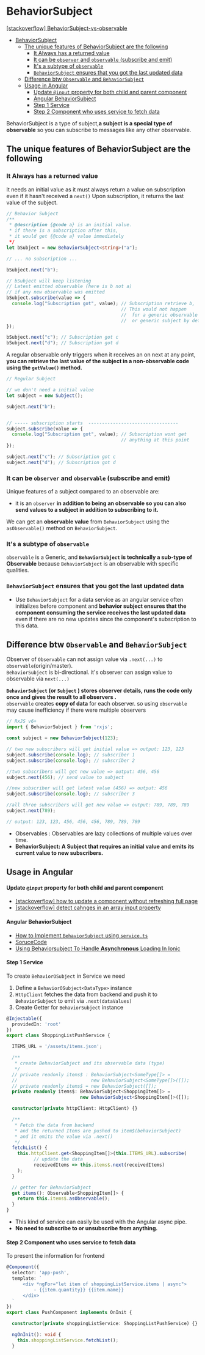 # BehaviorSubject

[[stackoverflow] BehaviorSubject-vs-observable](https://stackoverflow.com/questions/39494058/behaviorsubject-vs-observable)

- [BehaviorSubject](#behaviorsubject)
  - [The unique features of BehaviorSubject are the following](#the-unique-features-of-behaviorsubject-are-the-following)
    - [It Always has a returned value](#it-always-has-a-returned-value)
    - [It can be `observer` and `observable` (subscribe and emit)](#it-can-be-observer-and-observable-subscribe-and-emit)
    - [It's a subtype of `observable`](#its-a-subtype-of-observable)
    - [`BehaviorSubject` ensures that you got the last updated data](#behaviorsubject-ensures-that-you-got-the-last-updated-data)
  - [Difference btw `Observable` and `BehaviorSubject`](#difference-btw-observable-and-behaviorsubject)
  - [Usage in Angular](#usage-in-angular)
      - [Update `@input` property for both child and parent component](#update-input-property-for-both-child-and-parent-component)
      - [Angular BehaviorSubject](#angular-behaviorsubject)
      - [Step 1 Service](#step-1-service)
      - [Step 2 Component who uses service to fetch data](#step-2-component-who-uses-service-to-fetch-data)

BehaviorSubject is a type of subject,**a subject is a special type of observable** so you can subscribe to messages like any other observable. 

## The unique features of BehaviorSubject are the following
### It Always has a returned value

It needs an initial value as it must always return a value on subscription even if it hasn't received a `next()` Upon subscription, it returns the last value of the subject. 

```typescript
// Behavior Subject
/**
 * @description {@code a} is an initial value. 
 * if there is a subscription after this, 
 * it would get {@code a} value immediately
 */
let bSubject = new BehaviorSubject<string>("a"); 

// ... no subscription ...

bSubject.next("b");

// bSubject will keep listening 
// Latest emitted observable (here is b not a) 
// if any new observable was emitted 
bSubject.subscribe(value => {
  console.log("Subscription got", value); // Subscription retrieve b, 
                                          // This would not happen 
                                          //  for a generic observable 
                                          //  or generic subject by default
});

bSubject.next("c"); // Subscription got c 
bSubject.next("d"); // Subscription got d
```

A regular observable only triggers when it receives an on next
at any point, **you can retrieve the last value of the subject in a non-observable code using the `getValue()` method.**
```typescript
// Regular Subject

// we don't need a initial value
let subject = new Subject(); 

subject.next("b");


// ----- subscription starts  ---------------------------------
subject.subscribe(value => {
  console.log("Subscription got", value); // Subscription wont get 
                                          // anything at this point
});

subject.next("c"); // Subscription got c
subject.next("d"); // Subscription got d
```

### It can be `observer` and `observable` (subscribe and emit)

Unique features of a subject compared to an observable are:  
- it is an `observer` **in addition to being an observable so you can also send values to a subject in addition to subscribing to it.**

We can get an **observable value** from `BehaviorSubject` using the `asObservable()` method on `BehaviorSubject`.

### It's a subtype of `observable`

`observable` is a Generic, and **`BehaviorSubject` is technically a sub-type of Observable** because `BehaviorSubject` is an observable with specific qualities.

### `BehaviorSubject` ensures that you got the last updated data

- Use `BehaviorSubject` for a data service as an angular service often initializes before component and **behavior subject ensures that the component consuming the service receives the last updated data** even if there are no new updates since the component's subscription to this data. 

## Difference btw `Observable` and `BehaviorSubject`

Observer of `Observable` can not assign value via `.next(...)` to` observable`(origin/master).     
`BehaviorSubject` is bi-directional. it's observer can assign value to observable via `next(...)`    

**`BehaviorSubject` (or `Subject` ) stores observer details, runs the code only once and gives the result to all observers .**       
`observable` creates **copy of data** for each observer. so using `observable` may cause inefficiency if there were multiple observers     

```typescript
// RxJS v6+
import { BehaviorSubject } from 'rxjs';

const subject = new BehaviorSubject(123);

// two new subscribers will get initial value => output: 123, 123
subject.subscribe(console.log); // subscriber 1
subject.subscribe(console.log); // subscriber 2

//two subscribers will get new value => output: 456, 456
subject.next(456); // send value to subject

//new subscriber will get latest value (456) => output: 456
subject.subscribe(console.log); // subscriber 3

//all three subscribers will get new value => output: 789, 789, 789
subject.next(789);

// output: 123, 123, 456, 456, 456, 789, 789, 789
```
- Observables : Observables are lazy collections of multiple values over time.
- **BehaviorSubject: A Subject that requires an initial value and emits its current value to new subscribers.**

## Usage in Angular

#### Update `@input` property for both child and parent component

- [[stackoverflow] how to update a component without refreshing full page](https://stackoverflow.com/questions/46047854/how-to-update-a-component-without-refreshing-full-page-angular)    
- [[stackoverflow] detect cahnges in an array input property](https://stackoverflow.com/questions/42962394/angular-2-how-to-detect-changes-in-an-array-input-property)    

#### Angular BehaviorSubject
- [How to Implement `BehaviorSubject` using `service.ts`](https://stackoverflow.com/questions/57355066/how-to-implement-behavior-subject-using-service-in-angular-8)    
- [SoruceCode](https://dev.to/juliandierkes/two-ways-of-using-angular-services-with-the-httpclient-51ef)   
- [Using Behaviorsubject To Handle **Asynchronous** Loading In Ionic](https://eliteionic.com/tutorials/using-behaviorsubject-to-handle-asynchronous-loading-in-ionic/)

#### Step 1 Service
To create `BehaviorOSubject` in Service we need
1. Define a `BehaviorOSubject<DataType>` instance
2. `HttpClient` fetches the data from  backend and push it to `BehaviorSubject` to emit via `.next(dataValues)`
3. Create Getter for `BehaviorSubject` instance

```typescript
@Injectable({
  providedIn: 'root'
})
export class ShoppingListPushService {

  ITEMS_URL = '/assets/items.json';

  /**
   * create BehaviorSubject and its observable data (type)
   */
  // private readonly items$ : BehaviorSubject<SomeType[]> = 
  //                           new BehaviorSubject<SomeType[]>([]);
  // private readonly items$ = new BehaviorSubject([]);
  private readonly items$: BehaviorSubject<ShoppingItem[]> = 
                           new BehaviorSubject<ShoppingItem[]>([]);

  constructor(private httpClient: HttpClient) {}

  /**
   * Fetch the data from backend 
   * and the returned Items are pushed to item$(behaviorSubject)
   * and it emits the value via .next()
   */
  fetchList() {
    this.httpClient.get<ShoppingItem[]>(this.ITEMS_URL).subscribe(
          // update the data
          receivedItems => this.items$.next(receivedItems)
    );
  }

  // getter for BehaviorSubject
  get items(): Observable<ShoppingItem[]> {
    return this.items$.asObservable();
  }
}
```
- This kind of service can easily be used with the Angular async pipe.
- **No need to subscribe to or unsubscribe from anything.**


#### Step 2 Component who uses service to fetch data

To present the information for frontend 
```typescript
@Component({
  selector: 'app-push',
  template: `
      <div *ngFor="let item of shoppingListService.items | async">
          - {{item.quantity}} {{item.name}}
      </div>
  `
})
export class PushComponent implements OnInit {

  constructor(private shoppingListService: ShoppingListPushService) {}

  ngOnInit(): void {
    this.shoppingListService.fetchList();
  }
```



